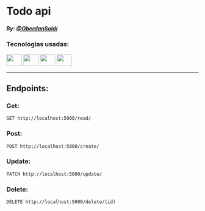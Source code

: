 # Todo api

##### By: [@OberdanSoldi](https://github.com/OberdanSoldi)

### Tecnologias usadas:
<div>
<img height="30" width="40" src="https://cdn.jsdelivr.net/gh/devicons/devicon/icons/nodejs/nodejs-original.svg" />
<img height="30" width="40" src="https://cdn.jsdelivr.net/gh/devicons/devicon/icons/mysql/mysql-original.svg" />
<img height="30" width="40" src="https://cdn.jsdelivr.net/gh/devicons/devicon/icons/express/express-original.svg" />
<img height="30" width="40" src="https://cdn.jsdelivr.net/gh/devicons/devicon/icons/npm/npm-original-wordmark.svg" />
</div>

---

## Endpoints:

### Get:

```http request
GET http://localhost:5000/read/
```

### Post:

```http request
POST http://localhost:5000/create/
```

### Update:

```http request
PATCH http://localhost:5000/update/
```

### Delete:

```http request
DELETE http://localhost:5000/delete/(id)
```